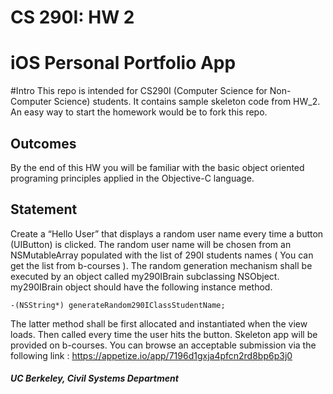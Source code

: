 # CS 290I: HW 2
# iOS Personal Portfolio App


#Intro
This repo is intended for CS290I (Computer Science for Non-Computer Science) students. It contains sample skeleton code from HW_2. An easy way to start the homework would be to fork this repo. 

## Outcomes
By the end of this HW you will be familiar with the basic object oriented programing principles applied in the Objective-C language.
## Statement

Create a “Hello User” that displays a random user name every time a button (UIButton) is clicked. The random user name will be chosen from an NSMutableArray populated with the list of 290I students names ( You can get the list from b-courses ). The random generation mechanism shall be executed by an object called my290IBrain subclassing NSObject. my290IBrain object should have the following instance method. 
```
-(NSString*) generateRandom290IClassStudentName;
```
The latter method shall be first allocated and instantiated when the view loads. Then called every time the user hits the button.
Skeleton app will be provided on b-courses.
You can browse an acceptable submission via the following link :
https://appetize.io/app/7196d1gxja4pfcn2rd8bp6p3j0


##### UC Berkeley, Civil Systems Department
